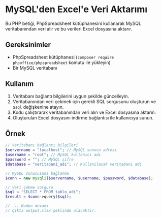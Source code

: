 # MySQL'den Excel'e Veri Aktarımı

Bu PHP betiği, PhpSpreadsheet kütüphanesini kullanarak MySQL veritabanından veri alır ve bu verileri Excel dosyasına aktarır.

## Gereksinimler
- PhpSpreadsheet kütüphanesi (`composer require phpoffice/phpspreadsheet` komutu ile yükleyin)
- Bir MySQL veritabanı

## Kullanım
1. Veritabanı bağlantı bilgilerini uygun şekilde güncelleyin.
2. Veritabanından veri çekmek için gerekli SQL sorgusunu oluşturun ve `$sql` değişkenine atayın.
3. Kodu çalıştırarak veritabanından veri alın ve Excel dosyasına aktarın.
4. Oluşturulan Excel dosyasını indirme bağlantısı ile kullanıcıya sunun.

## Örnek
```php
// Veritabanı bağlantı bilgileri
$servername = "localhost"; // MySQL sunucu adresi
$username = "root"; // MySQL kullanıcı adı
$password = ""; // MySQL şifre
$database = "veritabani_adı"; // Kullanılacak veritabanı adı

// MySQL sunucusuna bağlanma
$conn = new mysqli($servername, $username, $password, $database);

// Veri çekme sorgusu
$sql = "SELECT * FROM tablo_adi";
$result = $conn->query($sql);

// ... Kodun devamı
// Çıktı output.xlsx şeklinde olacaktır.

